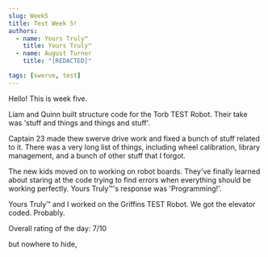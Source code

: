 ```yaml
---
slug: Week5
title: Test Week 5!
authors:
  - name: Yours Truly™
    title: Yours Truly™
  - name: August Turner
    title: "[REDACTED]"

tags: [swerve, test]
---
```



Hello! This is week five. 

Liam and Quinn built structure code for the Torb TEST Robot. Their take was 'stuff and things and things and stuff'.

Captain 23 made thew swerve drive work and fixed a bunch of stuff related to it. There was a very long list of things, including wheel calibration, library management, and a bunch of other stuff that I forgot.

The new kids moved on to working on robot boards. They've finally learned about staring at the code trying to find errors when everything should be working perfectly. Yours Truly™'s response was 'Programming!'.

Yours Truly™ and I worked on the Griffins TEST Robot. We got the elevator coded. Probably.

Overall rating of the day: 7/10

but nowhere to hide,